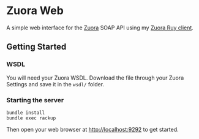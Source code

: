 Zuora Web
=========

A simple web interface for the [Zuora](https://www.zuora.com) SOAP API using
my [Zuora Ruy client](https://github.com/mickaelpham/zuora.git).

Getting Started
---------------

### WSDL

You will need your Zuora WSDL. Download the file through your Zuora Settings and
save it in the `wsdl/` folder.

### Starting the server

```
bundle install
bundle exec rackup
```

Then open your web browser at [http://localhost:9292](http://localhost:9292) to
get started.
